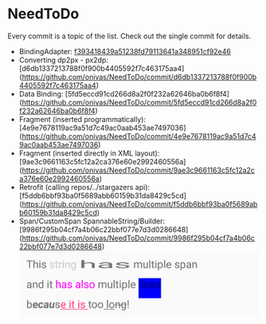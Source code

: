 # NeedToDo

Every commit is a topic of the list. 
Check out the single commit for details.

- BindingAdapter: [f393418439a51238fd79113641a348951cf92e46](https://github.com/onivas/NeedToDo/commit/f393418439a51238fd79113641a348951cf92e46)
- Converting dp2px - px2dp: [d6db1337213788f0f900b4405592f7c463175aa4] (https://github.com/onivas/NeedToDo/commit/d6db1337213788f0f900b4405592f7c463175aa4)
- Data Binding: [5fd5eccd91cd266d8a2f0f232a62646ba0b6f8f4] (https://github.com/onivas/NeedToDo/commit/5fd5eccd91cd266d8a2f0f232a62646ba0b6f8f4)
- Fragment (inserted programmatically): [4e9e7678119ac9a51d7c49ac0aab453ae7497036] (https://github.com/onivas/NeedToDo/commit/4e9e7678119ac9a51d7c49ac0aab453ae7497036)
- Fragment (inserted directly in XML layout): [9ae3c9661163c5fc12a2ca376e60e2992460556a] (https://github.com/onivas/NeedToDo/commit/9ae3c9661163c5fc12a2ca376e60e2992460556a)
- Retrofit (calling repos/../stargazers api): [f5ddb6bbf93ba0f5689abb60159b31da8429c5cd] (https://github.com/onivas/NeedToDo/commit/f5ddb6bbf93ba0f5689abb60159b31da8429c5cd)
- Span/CustomSpan SpannableString/Builder: [9986f295b04cf7a4b06c22bbf077e7d3d0286648] (https://github.com/onivas/NeedToDo/commit/9986f295b04cf7a4b06c22bbf077e7d3d0286648)
![alt text](https://github.com/onivas/NeedToDo/blob/master/span.png)
